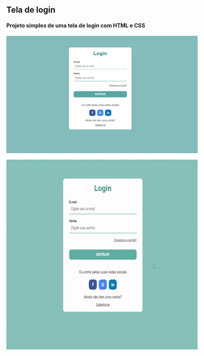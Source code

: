 ## Tela de login
#### Projeto simples de uma tela de login com HTML e CSS

<p align="center">
<img width="980" src="midia/captura-imagem.PNG">
</p>

<p align="center">
<img width="600" height="500" src="midia/ezgif.com-gif-maker.gif">
</p>
